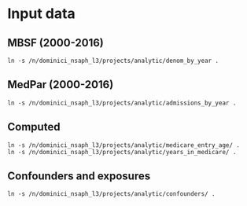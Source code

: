 # Input data

## MBSF (2000-2016)

```
ln -s /n/dominici_nsaph_l3/projects/analytic/denom_by_year .
```

## MedPar (2000-2016)

```
ln -s /n/dominici_nsaph_l3/projects/analytic/admissions_by_year .
```

## Computed

```
ln -s /n/dominici_nsaph_l3/projects/analytic/medicare_entry_age/ .
ln -s /n/dominici_nsaph_l3/projects/analytic/years_in_medicare/ .
```

## Confounders and exposures

```
ln -s /n/dominici_nsaph_l3/projects/analytic/confounders/ .
```

